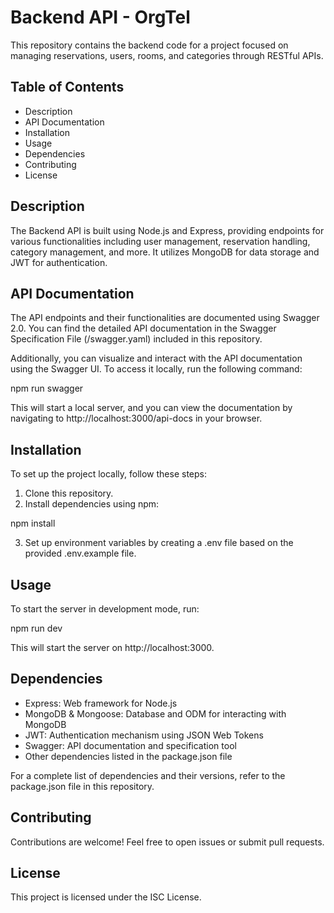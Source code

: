 # Backend API - OrgTel

This repository contains the backend code for a project focused on managing reservations, users, rooms, and categories through RESTful APIs.

## Table of Contents

- Description
- API Documentation
- Installation
- Usage
- Dependencies
- Contributing
- License

## Description

The Backend API is built using Node.js and Express, providing endpoints for various functionalities including user management, reservation handling, category management, and more. It utilizes MongoDB for data storage and JWT for authentication.

## API Documentation

The API endpoints and their functionalities are documented using Swagger 2.0. You can find the detailed API documentation in the Swagger Specification File (/swagger.yaml) included in this repository.

Additionally, you can visualize and interact with the API documentation using the Swagger UI. To access it locally, run the following command:

npm run swagger

This will start a local server, and you can view the documentation by navigating to http://localhost:3000/api-docs in your browser.

## Installation

To set up the project locally, follow these steps:

1. Clone this repository.
2. Install dependencies using npm:

npm install

3. Set up environment variables by creating a .env file based on the provided .env.example file.

## Usage

To start the server in development mode, run:

npm run dev

This will start the server on http://localhost:3000.

## Dependencies

- Express: Web framework for Node.js
- MongoDB & Mongoose: Database and ODM for interacting with MongoDB
- JWT: Authentication mechanism using JSON Web Tokens
- Swagger: API documentation and specification tool
- Other dependencies listed in the package.json file

For a complete list of dependencies and their versions, refer to the package.json file in this repository.

## Contributing

Contributions are welcome! Feel free to open issues or submit pull requests.

## License

This project is licensed under the ISC License.
